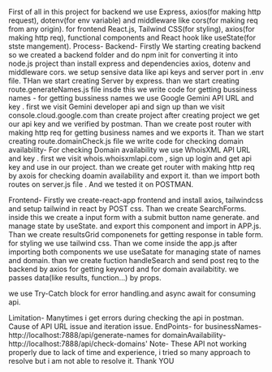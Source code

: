 First of all in this project for backend we use Express, axios(for making http request), dotenv(for env variable) and middleware like cors(for making req from any origin).
for frontend React.js, Tailwind CSS(for styling), axios(for making http req), functional components and React hook like useState(for stste mangement).
Process-
Backend-
Firstly We starting creating backend so we created a backend folder and do npm init for converting it into node.js project than install express and dependencies axios, dotenv and middleware cors.
we setup sensive data like api keys and server port in .env file.
THan we start creating Server by express.
than we start creating route.generateNames.js file insde this we write code for getting bussiness names -
for getting bussiness names we use Google Gemini API URL and key . first we visit Gemini developer api and sign up than we visit console.cloud.google.com than create project after creating project we get our api key and we verified by postman.
Than we create post router with making http req for getting business names and we exports it.
Than we start creating route.domainCheck.js file we write code for checking domain availability-
For checking Domain availability we use WhoisXML API URL and key . first we visit whois.whoisxmlapi.com , sign up login and get api key and use in our project.
than we create get router with making http req by axois for checking doamin availability and export it.
than we import both routes on server.js file .
And we tested it on POSTMAN.

Frontend-
Firstly we create-react-app frontend and install axios, tailwindcss and setup tailwind in react by POST css.
Than we create SearchForms. inside this we create a input form with a submit button name generate. and manage state by useState. and export this component and import in APP.js.
Than we create resultsGrid componenets for getting response in table form. for styling we use tailwind css.
Than we come inside the app.js after importing both components we use useSatate for managing state of names and domain.
than we create fuction handleSearch and send post req to the backend by axios for getting keyword and for domain availabitity.
we passes data(like results, function...) by props.

we use Try-Catch block for error handling.and async await for consuming api.

Limitation- Manytimes i get errors during checking the api in postman. Cause of API URL issue and iteration issue.
 EndPoints- 
 for businessNames- http://localhost:7888/api/generate-names
 for domainAvailability- http://localhost:7888/api/check-domains'
 Note- These API not working properly due to lack of time and experience, i tried so many approach to resolve but i am not able to resolve it.
 Thank YOU



